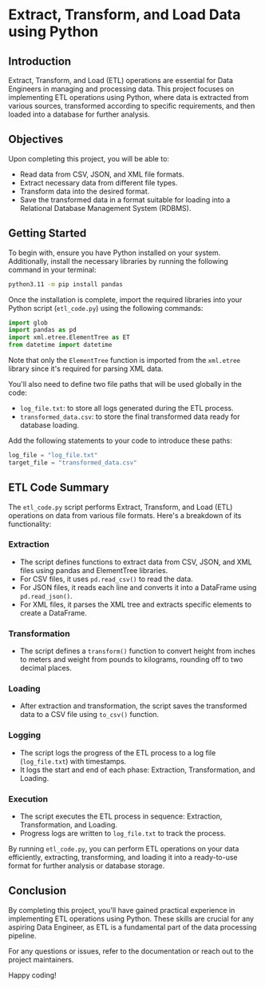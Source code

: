 # Extract, Transform, and Load Data using Python

## Introduction
Extract, Transform, and Load (ETL) operations are essential for Data Engineers in managing and processing data. This project focuses on implementing ETL operations using Python, where data is extracted from various sources, transformed according to specific requirements, and then loaded into a database for further analysis.

## Objectives
Upon completing this project, you will be able to:

- Read data from CSV, JSON, and XML file formats.
- Extract necessary data from different file types.
- Transform data into the desired format.
- Save the transformed data in a format suitable for loading into a Relational Database Management System (RDBMS).

## Getting Started
To begin with, ensure you have Python installed on your system. Additionally, install the necessary libraries by running the following command in your terminal:

```bash
python3.11 -m pip install pandas
```

Once the installation is complete, import the required libraries into your Python script (`etl_code.py`) using the following commands:

```python
import glob 
import pandas as pd 
import xml.etree.ElementTree as ET 
from datetime import datetime 
```

Note that only the `ElementTree` function is imported from the `xml.etree` library since it's required for parsing XML data.

You'll also need to define two file paths that will be used globally in the code:
- `log_file.txt`: to store all logs generated during the ETL process.
- `transformed_data.csv`: to store the final transformed data ready for database loading.

Add the following statements to your code to introduce these paths:

```python
log_file = "log_file.txt" 
target_file = "transformed_data.csv" 
```

## ETL Code Summary

The `etl_code.py` script performs Extract, Transform, and Load (ETL) operations on data from various file formats. Here's a breakdown of its functionality:

### Extraction
- The script defines functions to extract data from CSV, JSON, and XML files using pandas and ElementTree libraries.
- For CSV files, it uses `pd.read_csv()` to read the data.
- For JSON files, it reads each line and converts it into a DataFrame using `pd.read_json()`.
- For XML files, it parses the XML tree and extracts specific elements to create a DataFrame.

### Transformation
- The script defines a `transform()` function to convert height from inches to meters and weight from pounds to kilograms, rounding off to two decimal places.

### Loading
- After extraction and transformation, the script saves the transformed data to a CSV file using `to_csv()` function.

### Logging
- The script logs the progress of the ETL process to a log file (`log_file.txt`) with timestamps.
- It logs the start and end of each phase: Extraction, Transformation, and Loading.

### Execution
- The script executes the ETL process in sequence: Extraction, Transformation, and Loading.
- Progress logs are written to `log_file.txt` to track the process.

By running `etl_code.py`, you can perform ETL operations on your data efficiently, extracting, transforming, and loading it into a ready-to-use format for further analysis or database storage.

## Conclusion
By completing this project, you'll have gained practical experience in implementing ETL operations using Python. These skills are crucial for any aspiring Data Engineer, as ETL is a fundamental part of the data processing pipeline. 

For any questions or issues, refer to the documentation or reach out to the project maintainers.

Happy coding!
